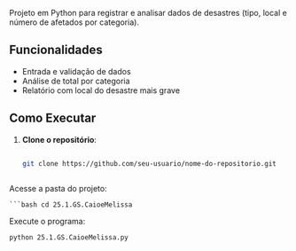 Projeto em Python para registrar e analisar dados de desastres (tipo, local e número de afetados por categoria).
 
## Funcionalidades
 
- Entrada e validação de dados
- Análise de total por categoria
- Relatório com local do desastre mais grave
 
## Como Executar
 
1. **Clone o repositório**:

   ```bash

   git clone https://github.com/seu-usuario/nome-do-repositorio.git
 
Acesse a pasta do projeto: 

    ```bash cd 25.1.GS.CaioeMelissa

Execute o programa: 
```bash
python 25.1.GS.CaioeMelissa.py
 
